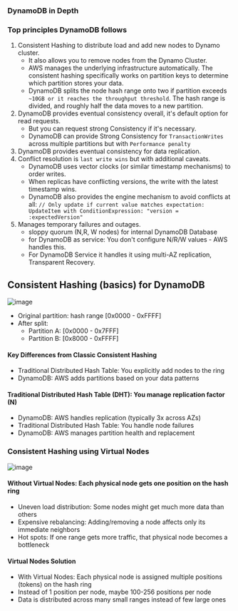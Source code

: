 ### DynamoDB in Depth
### Top principles DynamoDB follows
1. Consistent Hashing to distribute load and add new nodes to Dynamo cluster.
   - It also allows you to remove nodes from the Dynamo Cluster.
   - AWS manages the underlying infrastructure automatically. The consistent hashing specifically works on partition keys to determine which partition stores your data.
   - DynamoDB splits the node hash range onto two if partition exceeds `~10GB or it reaches the throughput threshold`. The hash range is divided, and roughly half the data moves to a new partition.
2. DynamoDB provides eventual consistency overall, it's default option for read requests.
   - But you can request strong Consistency if it's necessary.
   - DynamoDB can provide Strong Consistency for `TransactionWrites` across multiple partitions but with `Performance penalty`
3. DynamoDB provides eventual consistency for data replication.
4. Conflict resolution is `last write wins` but with additional caveats.
   - DynamoDB uses vector clocks (or similar timestamp mechanisms) to order writes.
   - When replicas have conflicting versions, the write with the latest timestamp wins.
   - DynamoDB also provides the engine mechanism to avoid conflicts at all: `// Only update if current value matches expectation: UpdateItem with ConditionExpression: "version = :expectedVersion"`
5. Manages temporary failures and outages.
   - sloppy quorum (N,R, W nodes) for internal DynamoDB Database
   - for DynamoDB as service: You don't configure N/R/W values - AWS handles this.
   - For DynamoDB Service it handles it using multi-AZ replication, Transparent Recovery. 


## Consistent Hashing (basics) for DynamoDB
![image](https://github.com/user-attachments/assets/8844e35f-2a99-4cfd-92da-ee3786faa835)

* Original partition: hash range [0x0000 - 0xFFFF]
* After split: 
  - Partition A: [0x0000 - 0x7FFF]  
  - Partition B: [0x8000 - 0xFFFF]
#### Key Differences from Classic Consistent Hashing
* Traditional Distributed Hash Table: You explicitly add nodes to the ring
* DynamoDB: AWS adds partitions based on your data patterns

#### Traditional Distributed Hash Table (DHT): You manage replication factor (N)
* DynamoDB: AWS handles replication (typically 3x across AZs)
* Traditional Distributed Hash Table: You handle node failures
* DynamoDB: AWS manages partition health and replacement

### Consistent Hashing using Virtual Nodes
![image](https://github.com/user-attachments/assets/a6db73b4-694b-447d-989c-f075458169de)

#### Without Virtual Nodes: Each physical node gets one position on the hash ring
* Uneven load distribution: Some nodes might get much more data than others
* Expensive rebalancing: Adding/removing a node affects only its immediate neighbors
* Hot spots: If one range gets more traffic, that physical node becomes a bottleneck

#### Virtual Nodes Solution
* With Virtual Nodes: Each physical node is assigned multiple positions (tokens) on the hash ring
* Instead of 1 position per node, maybe 100-256 positions per node
* Data is distributed across many small ranges instead of few large ones
